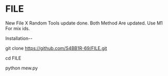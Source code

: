 # FILE

New File X Random Tools update done.
Both Method Are updated.
Use M1 For mix ids.

Installation--

git clone https://github.com/S4BB1R-69/FILE.git

cd FILE

python mew.py
